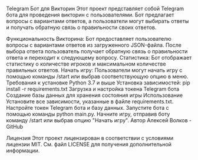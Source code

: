 Telegram Бот для Викторин
Этот проект представляет собой Telegram бота для проведения викторин с пользователями. Бот предлагает вопросы с вариантами ответов, а пользователи могут выбирать ответы и получать обратную связь о правильности своих ответов.

Функциональность
Викторина: Бот предоставляет пользователю вопросы с вариантами ответов из загруженного JSON-файла. После выбора ответа пользователь получает обратную связь о правильности ответа и переходит к следующему вопросу.
Статистика: Бот отображает статистику о количестве игроков и максимальном количестве правильных ответов.
Начать игру: Пользователи могут начать игру с помощью команды /start или выбрав соответствующую опцию в меню.
Требования к установке
Python 3.7 и выше
Установка зависимостей: pip install -r requirements.txt
Загрузка и настройка токена Telegram бота
Создание базы данных для хранения состояния игры
Использование
Установите все зависимости, указанные в файле requirements.txt.
Настройте токен Telegram бота и базу данных.
Запустите бота с помощью команды python main.py.
Начните игру, отправив боту команду /start или выбрав опцию "Начать игру".
Автор
Алексей Волков - GitHub

Лицензия
Этот проект лицензирован в соответствии с условиями лицензии MIT. См. файл LICENSE для получения дополнительной информации.

